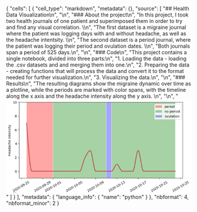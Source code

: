 {
 "cells": [
  {
   "cell_type": "markdown",
   "metadata": {},
   "source": [
    "## Health Data Visualization\n",
    "\n",
    "### About the project\n",
    "In this project, I took two health journals of one patient and superimposed them in order to try and find any visual correlation. \\\n",
    "The first dataset is a migraine journal where the patient was logging days with and without headache, as well as the headache intentsity. \\\n",
    "The second dataset is a period journal, where the patient was logging their period and ovulation dates. \\\n",
    "Both journals span a period of 525 days.\n",
    "\n",
    "### Code\n",
    "This project contains a single notebook, divided into three parts:\n",
    "1. Loading the data - loading the .csv datasets and and merging them into one.\n",
    "2. Preparing the data - creating functions that will process the data and convert it to the format needed for further visualization.\n",
    "3. Visualizing the data.\n",
    "\n",
    "### Results\n",
    "The resulting diagrams show the migraine dynamic over time as a plotline, while the periods are marked with color spans, with the timeline along the x axis and the headache intensity along the y axis. \n",
    "\n",
    "![Sample diagram](diagram_example.png)"
   ]
  }
 ],
 "metadata": {
  "language_info": {
   "name": "python"
  }
 },
 "nbformat": 4,
 "nbformat_minor": 2
}

